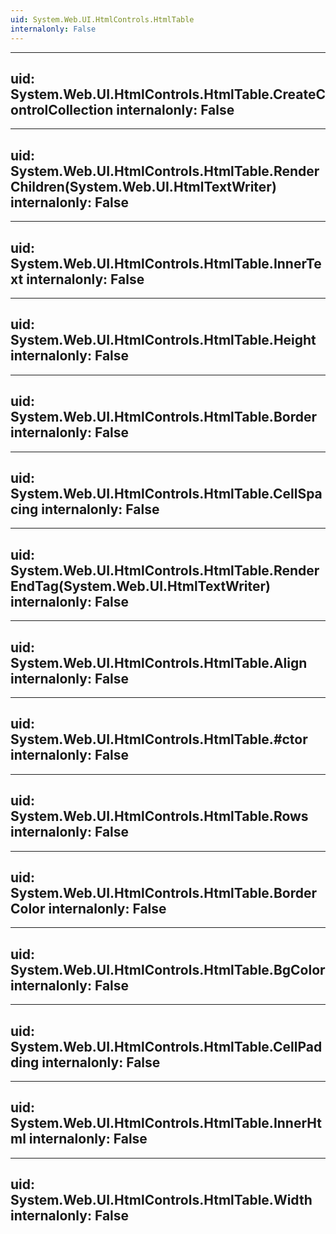 ```yaml
---
uid: System.Web.UI.HtmlControls.HtmlTable
internalonly: False
---
```


---
uid: System.Web.UI.HtmlControls.HtmlTable.CreateControlCollection
internalonly: False
---

---
uid: System.Web.UI.HtmlControls.HtmlTable.RenderChildren(System.Web.UI.HtmlTextWriter)
internalonly: False
---

---
uid: System.Web.UI.HtmlControls.HtmlTable.InnerText
internalonly: False
---

---
uid: System.Web.UI.HtmlControls.HtmlTable.Height
internalonly: False
---

---
uid: System.Web.UI.HtmlControls.HtmlTable.Border
internalonly: False
---

---
uid: System.Web.UI.HtmlControls.HtmlTable.CellSpacing
internalonly: False
---

---
uid: System.Web.UI.HtmlControls.HtmlTable.RenderEndTag(System.Web.UI.HtmlTextWriter)
internalonly: False
---

---
uid: System.Web.UI.HtmlControls.HtmlTable.Align
internalonly: False
---

---
uid: System.Web.UI.HtmlControls.HtmlTable.#ctor
internalonly: False
---

---
uid: System.Web.UI.HtmlControls.HtmlTable.Rows
internalonly: False
---

---
uid: System.Web.UI.HtmlControls.HtmlTable.BorderColor
internalonly: False
---

---
uid: System.Web.UI.HtmlControls.HtmlTable.BgColor
internalonly: False
---

---
uid: System.Web.UI.HtmlControls.HtmlTable.CellPadding
internalonly: False
---

---
uid: System.Web.UI.HtmlControls.HtmlTable.InnerHtml
internalonly: False
---

---
uid: System.Web.UI.HtmlControls.HtmlTable.Width
internalonly: False
---
